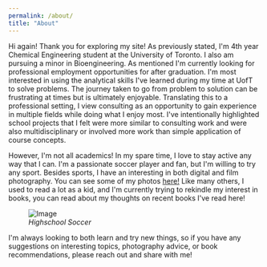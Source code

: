 ```yaml
---
permalink: /about/
title: "About"
---
```


Hi again! Thank you for exploring my site! As previously stated, I'm 4th year Chemical Engineering student at the University of Toronto. I also am pursuing a minor in Bioengineering. As mentioned I'm currently looking for professional employment opportunities for after graduation. I'm most interested in using the analytical skills I've learned during my time at UofT to solve problems. The journey taken to go from problem to solution can be frustrating at times but is ultimately enjoyable. Translating this to a professional setting, I view consulting as an opportunity to gain experience in multiple fields while doing what I enjoy most. I've intentionally highlighted school projects that I felt were more similar to consulting work and were also multidisciplinary or involved more work than simple application of course concepts. 

However, I'm not all academics! In my spare time, I love to stay active any way that I can. I'm a passionate soccer player and fan, but I'm willing to try any sport. Besides sports, I have an interesting in both digital and film photography. You can see some of my photos [here!](https://naveedfarahani.github.io/photo) Like many others, I used to read a lot as a kid, and I'm currently trying to rekindle my interest in books, you can read about my thoughts on recent books I've read here!
<figure>
  <img src="/assets/images/soccer.jpg" alt="Image" />
  <figcaption><em>Highschool Soccer</em></figcaption>
</figure>
I'm always looking to both learn and try new things, so if you have any suggestions on interesting topics, photography advice, or book recommendations, please reach out and share with me!